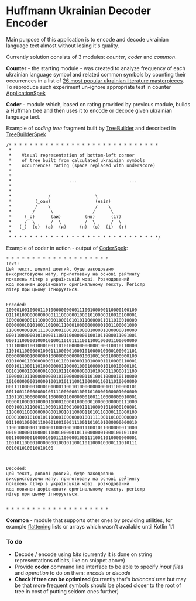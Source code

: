 # Huffmann Ukrainian Decoder Encoder

Main purpose of this application is to encode and decode ukrainian language text ~~almost~~ without losing it's quality.

Currently solution consists of 3 modules: *counter*, *coder* and *common*.

**Counter** - the starting module - was created to analyze frequency of each ukrainian language symbol 
and related common symbols by counting their occurrences in a list of 
[26 most popular ukrainian literature masterpieces](https://github.com/olebokolo/Hude/tree/master/counter/src/test/resources/literature). 
To reproduce such experiment un-ignore appropriate test in counter 
[ApplicationSpek](https://github.com/olebokolo/Hude/blob/master/counter/src/test/kotlin/com/kolodiychuk/alex/hude/counter/ApplicationSpek.kt)

**Coder** - module which, based on rating provided by previous module, builds a 
Huffman tree and then uses it to encode or decode given ukrainian language text.

Example of *coding tree* fragment built by 
[TreeBuilder](https://github.com/olebokolo/Hude/blob/master/coder/src/main/kotlin/com/kolodiychuk/alex/hude/coder/core/tree/TreeBuilder.kt)
and described in 
[TreeBuilderSpek](https://github.com/olebokolo/Hude/blob/master/coder/src/test/kotlin/com/kolodiychuk/alex/hude/coder/core/tree/TreeBuilderSpek.kt)

```
/* * * * * * * * * * * * * * * * * * * * * * * * * * * * *
 *
 *    Visual representation of bottom-left corner
 *    of tree built from calculated ukrainian symbols
 *    occurrences rating (space replaced with underscore)
 *
 *
 *                      ...                    ...
 *
 *
 *              /                 \
 *         (_оаи)                 (нвіт)
 *         /    \                 /    \
 *        /      \               /      \
 *     (_о)      (аи)         (нв)      (іт)
 *     /  \      /  \         /  \      /  \
 *   (_)  (о)  (а)  (и)     (н)  (в)  (і)  (т)
 *
 * * * * * * * * * * * * * * * * * * * * * * * * * * * * */
 ```
 
Example of coder in action - output of 
[CoderSpek](https://github.com/olebokolo/Hude/blob/master/coder/src/test/kotlin/com/kolodiychuk/alex/hude/coder/core/text/CoderSpek.kt):

```
* * * * * * * * * * * * * * * * * * * *
Text:
Цей текст, доволі довгий, буде закодовано 
використовуючи мапу, приготовану на основі рейтингу 
появлень літер в українській мові. Розкодований 
код повинен дорівнювати оригінальному тексту. Регістр 
літер при цьому ігнорується.


Encoded:
10000100100001101000000000011100100000110000100100
01110100000000000011100000010001010000010010100001
10000000001110000001000101010110000011011010010000
00000001010100110100111000100000000001001100001000
11000000010011100000010001010000100001000000010000
00011000000101000011001100000001001011000011001001
00011100000100010100110101111001100100001100000000
11110000100100010011010100000000000100010010110000
11010110000001000111000001000101000010000100001101
00000000010000001000000000000100100100010000000100
01010001100000000010110010000110100001110000110001
00010110001101000000011000010001000001010010000101
00101000100000010001011100000000101000011000011100
10000010110000000001010000000011010011000010110000
10100000000100001001010111001100000110011010000000
00111100000100010100011001010000000000101100000101
00110011000000010011100000010001010000100001000000
11011010000000011000001100000001001110000000010001
00000100010100001100010000100000010000000000111000
00010010110001100001010001000111100001010000100001
11000011000000000001001011000011010110000110000100
00001000101001011100010000000100111100110100000000
01110010000011000010010001110011010101000000000010
11001000010110000110001001000111001011000000011000
00101000011000011100100000101100000001000100101100
00110000001000010101110000010011110011010000000001
10010110000100000001001011001101100010000111010111
001001010010010100



Decoded:
цей текст, доволі довгий, буде закодовано 
використовуючи мапу, приготовану на основі рейтингу 
появлень літер в українській мові. розкодований 
код повинен дорівнювати оригінальному тексту. регістр 
літер при цьому ігнорується.


* * * * * * * * * * * * * * * * * * * *
```
**Common** - module that supports other ones by providing utilities, for example 
[flattening](https://github.com/olebokolo/Hude/blob/master/common/src/main/kotlin/com/kolodiychuk/alex/hude/common/Flattening.kt)
lists or arrays which wasn't available until Kotlin 1.1

### To do

* Decode / encode using *bits* (currently it is done on string representations of bits, like on snippet above)
* Provide **coder** command line interface to be able to specify *input files* and *operation* to do on them: *encode* or *decode*
* **Check if tree can be optimized** (currently that's *balanced tree* but may be that more frequent symbols should be placed closer to the root of tree in cost of putting seldom ones further)



